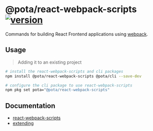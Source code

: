 # @pota/react-webpack-scripts [![version](https://img.shields.io/npm/v/@pota/react-webpack-scripts.svg?label=%20)](https://npmjs.org/package/@pota/react-webpack-scripts)

Commands for building React Frontend applications using
[webpack](https://github.com/webpack/webpack).

## Usage

> Adding it to an existing project

```bash
# install the react-webpack-scripts and cli packages
npm install @pota/react-webpack-scripts @pota/cli --save-dev

# configure the cli package to use react-webpack-scripts
npm pkg set pota="@pota/react-webpack-scripts"
```

## Documentation

- [react-webpack-scripts](https://mediamonks.github.io/pota/scripts/react-webpack)
- [extending](https://github.com/mediamonks/pota/blob/main/core/cli/docs/extending.md)
